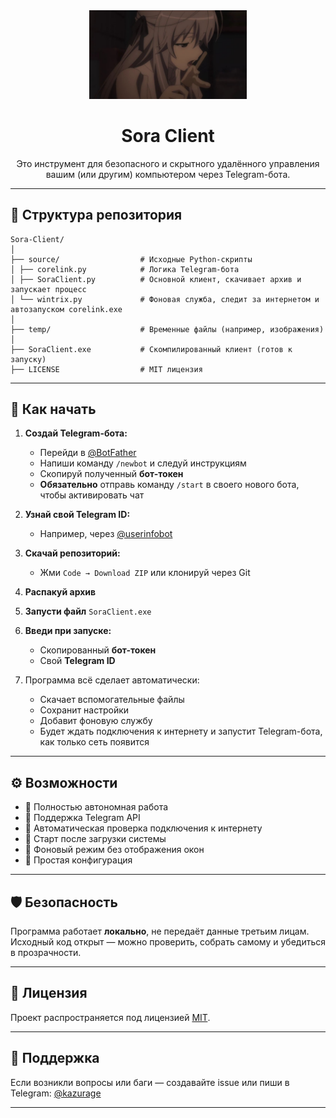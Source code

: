 <div align="center">

  <img src="temp/banner.png" alt="Sora Client banner" width="50%" />

  <h1>Sora Client</h1>

  <p>Это инструмент для безопасного и скрытного удалённого управления вашим (или другим) компьютером через Telegram-бота.</p>

</div>

---

## 🧱 Структура репозитория

```
Sora-Client/
│
├── source/                  # Исходные Python-скрипты
│ ├── corelink.py            # Логика Telegram-бота
│ ├── SoraClient.py          # Основной клиент, скачивает архив и запускает процесс
│ └── wintrix.py             # Фоновая служба, следит за интернетом и автозапуском corelink.exe
│
├── temp/                    # Временные файлы (например, изображения)
│
├── SoraClient.exe           # Скомпилированный клиент (готов к запуску)
├── LICENSE                  # MIT лицензия
```


---

## 🚀 Как начать

1. **Создай Telegram-бота:**
   - Перейди в [@BotFather](https://t.me/BotFather)
   - Напиши команду `/newbot` и следуй инструкциям
   - Скопируй полученный **бот-токен**
   - **Обязательно** отправь команду `/start` в своего нового бота, чтобы активировать чат

2. **Узнай свой Telegram ID:**
   - Например, через [@userinfobot](https://t.me/userinfobot)

3. **Скачай репозиторий:**
   - Жми `Code → Download ZIP` или клонируй через Git

4. **Распакуй архив**

5. **Запусти файл** `SoraClient.exe`

6. **Введи при запуске:**
   - Скопированный **бот-токен**
   - Свой **Telegram ID**

7. Программа всё сделает автоматически:
   - Скачает вспомогательные файлы
   - Сохранит настройки
   - Добавит фоновую службу
   - Будет ждать подключения к интернету и запустит Telegram-бота, как только сеть появится


---

## ⚙️ Возможности

- 🔹 Полностью автономная работа
- 🔹 Поддержка Telegram API
- 🔹 Автоматическая проверка подключения к интернету
- 🔹 Старт после загрузки системы
- 🔹 Фоновый режим без отображения окон
- 🔹 Простая конфигурация

---

## 🛡️ Безопасность

Программа работает **локально**, не передаёт данные третьим лицам. Исходный код открыт — можно проверить, собрать самому и убедиться в прозрачности.

---

## 📝 Лицензия

Проект распространяется под лицензией [MIT](LICENSE).

---

## 🤝 Поддержка

Если возникли вопросы или баги — создавайте issue или пиши в Telegram: [@kazurage](https://t.me/kazurage)

---
